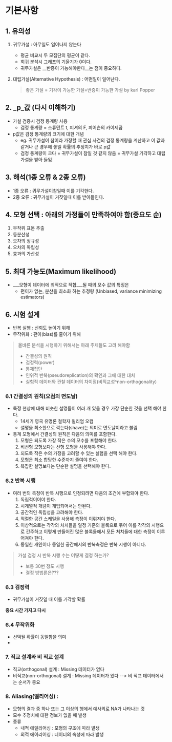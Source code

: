 # 기본사항

## 1. 유의성 
1. 귀무가설 : 아무일도 일어나지 않는다
    * 평균 비교시 두 모집단의 평균이 같다. 
    * 회귀 분석시 그래프의 기울기가 0이다. 
    * 귀무가설은 __반증이 가능해야한다__는 점이 중요하다. 
2. 대립가설(Alternative Hypothesis) : 어떤일이 일어난다. 

    > 좋은 가설 = 기각이 가능한 가설=반증이 가능한 가설 
    > by karl Popper

## 2. _p_값  (다시 이해하기) 
* 가설 검증시 검정 통계량 사용 
    * 검정 통계량 = 스튜던트 t, 피셔의 F, 피어슨의 카이제곱
* p값은 검정 통계량의 크기에 대한 개념 
    * eg. 귀무가설이 참이라 가정할 때 관심 사건의 검정 통계량을 계산하고 이 값과 같거나 큰 경우에 놓일 확률의 추정치가 바로 p값
    * 검정 통계량이 크다 = 귀무가설이 참일 것 같지 않음 = 귀무가설 기각하고 대립가설을 받아 들임  

## 3. 해석(1종 오류 & 2종 오류)
* 1종 오류 : 귀무가설이참일때 이를 기각한다.
* 2종 오류 : 귀무가설이 거짓일때 이를 받아들인다.  

## 4. 모형 선택 : 아래의 가정들이 만족하여야 함(중요도 순)
1. 무작위 표본 추출
2. 등분산성
3. 오차의 정규성
4. 오차의 독립성
5. 효과의 가산성 

## 5. 최대 가능도(Maximum likelihood)
* ___모형이 데이터에 최적으로 적합___될 때의 모수 값의 특징은 
    * 편이가 없는, 분산을 최소화 하는 추정량 (Unbiased, variance minimizing estimators)
    
## 6. 시험 설계
* 반복 실행 : 신뢰도 높이기 위해
* 무작위화 : 편이(bias)를 줄이기 위해

> 올바른 분석을 시행하기 위해서는 아래 주제들도 고려 해야함 
> * 간결성의 원칙 
> * 검정력(power)
> * 통제집단
> * 인위적 반복(pseudoreplication)의 확인과 그에 대한 대처
> * 실험적 데이터와 관찰 데이터의 차이점(비직교성^non-orthogonality)

### 6.1 간결성의 원칙(오컴의 면도날)
* 특정 현상에 대해 비슷한 설명들이 여러 개 있을 경우 가장 단순한 것을 선택 해야 한다. 
    * 14세기 영국 유명론 철학자 윌리엄 오컴
    * 설명을 최소한으로 깍는다(shave)는 의미로 면도날이라고 불림
* 통계 모형에서 간결성의 원칙은 다음의 의미를 포함한다. 
    1. 모형은 되도록 가장 작은 수의 모수를 포함해야 한다. 
    2. 비선형 모형보다는 선형 모형을 사용해야 한다. 
    3. 되도록 작은 수의 가정을 고려할 수 있는 실험을 선택 해야 한다.
    4. 모형은 최소 합당한 수준까지 줄여야 한다. 
    5. 복잡한 설명보다는 단순한 설명을 선택해야 한다. 

### 6.2 반복 시행
* 여러 번의 측정이 반복 시행으로 인정되려면 다음의 조건에 부합돼야 한다. 
    1. 독립적이어야 한다. 
    2. 시계열적 개념이 개입되어서는 안된다. 
    3. 공간적인 독립성을 고려해야 한다. 
    4. 적절한 공간 스케일을 사용해 측정이 이뤄져야 한다. 
    5. 이상적으로는 각각의 처치들을 일정 기준의 블록으로 묶어 이를 각각의 시행으로 간주하고 이렇게 만들어진 많은 블록들에서 모든 처치들에 대한 측정이 이루어져야 한다. 
    6. 동일한 개인이나 동일한 공간에서의 반복측정은 반복 시행이 아니다. 

> 가설 검정 시 반복 시행 수는 어떻게 결정 하는가?
> * 보통 30번 정도 시행 
> * 결정 방법론은???

### 6.3 검정력
* 귀무가설이 거짓일 때 이를 기각할 확률

__중요 시간 가지고 다시__

### 6.4 무작위화 
* 선택될 확률이 동일함을 의미
* 

### 7. 직교 설계와 비 직교 설계 
* 직교(orthogonal) 설계 : Missing 데이터가 없다
* 비직교(non-orthogonal) 설계 : Missing 데이터가 있다 --> 비 직교 데이터에서는 순서가 중요 

### 8. Aliasing(앨리어싱) : 
* 모형의 결과 중 하나 또는 그 이상의 행에서 예사외로 NA가 나타나는 것 
* 모수 추정치에 대한 정보가 없을 때 발생
* 종류 
    * 내적 에일리어싱 : 모형의 구조에 따라 발생
    * 외적 에이리어싱 : 데이터의 속성에 따라 발생 